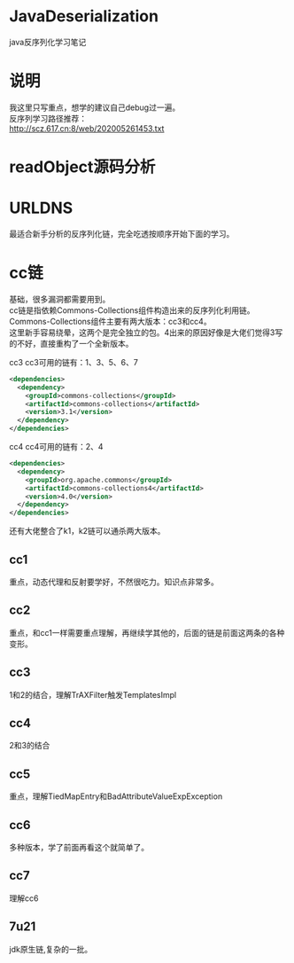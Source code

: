 # JavaDeserialization
java反序列化学习笔记

# 说明
我这里只写重点，想学的建议自己debug过一遍。    
反序列学习路径推荐：  
http://scz.617.cn:8/web/202005261453.txt



# readObject源码分析

# URLDNS
最适合新手分析的反序列化链，完全吃透按顺序开始下面的学习。


# cc链
基础，很多漏洞都需要用到。   
cc链是指依赖Commons-Collections组件构造出来的反序列化利用链。    
Commons-Collections组件主要有两大版本：cc3和cc4。   
这里新手容易绕晕，这两个是完全独立的包。4出来的原因好像是大佬们觉得3写的不好，直接重构了一个全新版本。    

cc3
cc3可用的链有：1、3、5、6、7  

```xml
<dependencies>
  <dependency>
    <groupId>commons-collections</groupId>
    <artifactId>commons-collections</artifactId>
    <version>3.1</version>
  </dependency>
</dependencies>
```


cc4
cc4可用的链有：2、4  

```xml
<dependencies>
  <dependency>
    <groupId>org.apache.commons</groupId>
    <artifactId>commons-collections4</artifactId>
    <version>4.0</version>
  </dependency>
</dependencies>
```

还有大佬整合了k1，k2链可以通杀两大版本。    

## cc1
重点，动态代理和反射要学好，不然很吃力。知识点非常多。  
## cc2 
重点，和cc1一样需要重点理解，再继续学其他的，后面的链是前面这两条的各种变形。

## cc3
1和2的结合，理解TrAXFilter触发TemplatesImpl
## cc4 
2和3的结合

## cc5
重点，理解TiedMapEntry和BadAttributeValueExpException

## cc6
多种版本，学了前面再看这个就简单了。
## cc7
理解cc6

## 7u21
jdk原生链,复杂的一批。




